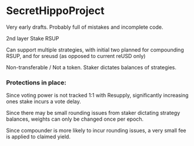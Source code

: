 # SecretHippoProject

Very early drafts. Probably full of mistakes and incomplete code.

2nd layer Stake RSUP

Can support multiple strategies, with initial two planned for compounding RSUP, and for sreusd (as opposed to current reUSD only)

Non-transferable / Not a token. Staker dictates balances of strategies.

### Protections in place:

Since voting power is not tracked 1:1 with Resupply, significantly increasing ones stake incurs a vote delay.

Since there may be small rounding issues from staker dictating strategy balances, weights can only be changed once per epoch.

Since compounder is more likely to incur rounding issues, a very small fee is applied to claimed yield.